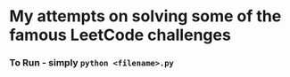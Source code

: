 # My attempts on solving some of the famous LeetCode challenges

### To Run - simply ```python <filename>.py```
